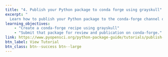 ```yaml
---
title: "4. Publish your Python package to conda forge using grayskull"
excerpt: "
  Learn how to publish your Python package to the conda-forge channel of conda using the grayskull Python package."
learning_objectives:
    - "Create a conda-forge recipe using grayskull"
    - "Submit that package for review and publication on conda-forge."
link: https://www.pyopensci.org/python-package-guide/tutorials/publish-conda-forge.html
btn_label: View Tutorial
btn_class: btn--success btn--large
---
```


